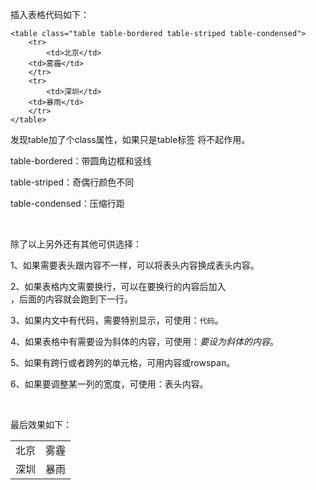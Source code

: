 插入表格代码如下：

```
<table class="table table-bordered table-striped table-condensed">
    <tr>
        <td>北京</td>
	<td>雾霾</td>
    </tr>
    <tr>
        <td>深圳</td>
	<td>暴雨</td>
    </tr>
</table>
```

发现table加了个class属性，如果只是table标签 将不起作用。

table-bordered：带圆角边框和竖线

table-striped：奇偶行颜色不同

table-condensed：压缩行距

&#160;

除了以上另外还有其他可供选择：

1、如果需要表头跟内容不一样，可以将<td>表头内容</td>换成<th>表头内容</th>。

2、如果表格内文需要换行，可以在要换行的内容后加入<br>，后面的内容就会跑到下一行。

3、如果内文中有代码，需要特别显示，可使用：<code>代码</code>。

4、如果表格中有需要设为斜体的内容，可使用：<I>要设为斜体的内容</I>。

5、如果有跨行或者跨列的单元格，可用<th colspan="跨列数">内容</th>或rowspan。

6、如果要调整某一列的宽度，可使用：<th width="宽度值或百分比">表头内容</th>。

&#160;

最后效果如下：

<table class="table table-bordered table-striped table-condensed">
	<tr>
		<td>北京</td>
		<td>雾霾</td>
	</tr>
	<tr>
		<td>深圳</td>
		<td>暴雨</td>
	</tr>
</table>
